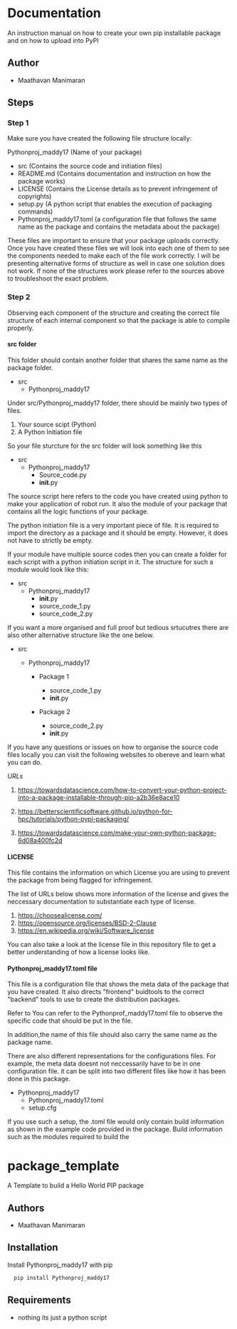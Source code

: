 # Documentation
An instruction manual on how to create your own pip installable package and on how to upload into PyPI

##  Author
- Maathavan Manimaran

##  Steps

### Step 1
Make sure you have created the following file structure locally:

Pythonproj_maddy17 (Name of your package)
- src (Contains the source code and initiation files)
- README.md (Contains documentation and instruction on how the package works)
- LICENSE (Contains the License details as to prevent infringement of copyrights)
- setup.py (A python script that enables the execution of packaging commands)
- Pythonproj_maddy17.toml (a configuration file that follows the same name as the package and contains the metadata about the package)


These files are important to ensure that your package uploads correctly. Once you have created these files we will look into each one of them to see the components needed to make each of the file work correctly. I will be presenting alternative forms of structure as well in case one solution does not work. If none of the structures work please refer to the sources above to troubleshoot the exact problem. 

### Step 2
Observing each component of the structure and creating the correct file structure of each internal component so that the package is able to compile properly. 

####  src folder
This folder should contain another folder that shares the same name as the package folder. 

- src
  - Pythonproj_maddy17

Under src/Pythonproj_maddy17 folder, there should be mainly two types of files. 

1)  Your source scipt (Python)
2)  A Python Initiation file

So your file sturcture for the src folder will look something like this 

- src
  - Pythonproj_maddy17
    - Source_code.py
    - __init__.py

The source script here refers to the code you have created using python to make your application of robot run. It also the module of your package that contains all the logic functions of your package. 

The python initiation file is a very important piece of file. It is required to import the directory as a package and it should be empty. However, it does not have to strictly be empty.

If your module have multiple source codes then you can create a folder for each script with a python initiation script in it. The structure for such a module would look like this: 

- src
  - Pythonproj_maddy17
    - __init__.py
    - source_code_1.py
    - source_code_2.py

If you want a more organised and full proof but tedious srtucutres there are also other alternative structure like the one below. 

- src
  - Pythonproj_maddy17
  
    - Package 1
      - source_code_1.py
      - __init__.py
  
    - Package 2
      - source_code_2.py
      - __init__.py



If you have any questions or issues on how to organise the source code files locally you can visit the following websites to obereve and learn what you can do. 

*URLs*

1)  https://towardsdatascience.com/how-to-convert-your-python-project-into-a-package-installable-through-pip-a2b36e8ace10

2)  https://betterscientificsoftware.github.io/python-for-hpc/tutorials/python-pypi-packaging/

3)  https://towardsdatascience.com/make-your-own-python-package-6d08a400fc2d


####  LICENSE
This file contains the information on which License you are using to prevent the package from being flagged for infringement. 

The list of URLs below shows more information of the license and gives the neccessary documentation to substantiate each type of license.  

1)  https://choosealicense.com/
2)  https://opensource.org/licenses/BSD-2-Clause
3)  https://en.wikipedia.org/wiki/Software_license

You can also take a look at the license file in this repository file to get a better understanding of how a license looks like. 

####  Pythonproj_maddy17.toml file 
This file is a configuration file that shows the meta data of the package that you have created. It also directs "frontend" buidtools to the correct "backend" tools to use to create the distribution packages. 

Refer to 
You can refer to the Pythonprof_maddy17.toml file to observe the specific code that should be put in the file. 

In addition,the name of this file should also carry the same name as the package name. 

There are also different representations for the configurations files. For example, the meta data doesnt not neccessarily have to be in one configuration file. it can be split into two different files like how it has been done in this package. 

- Pythonproj_maddy17
  - Pythonproj_maddy17.toml
  - setup.cfg

If you use such a setup, the .toml file would only contain build information as shown in the example code provided in the package. Build information such as the modules required to build the 








# package_template
A Template to build a Hello World PIP package

## Authors
- Maathavan Manimaran
## Installation

Install Pythonproj_maddy17 with pip
```bash
  pip install Pythonproj_maddy17
```
## Requirements
* nothing its just a python script
